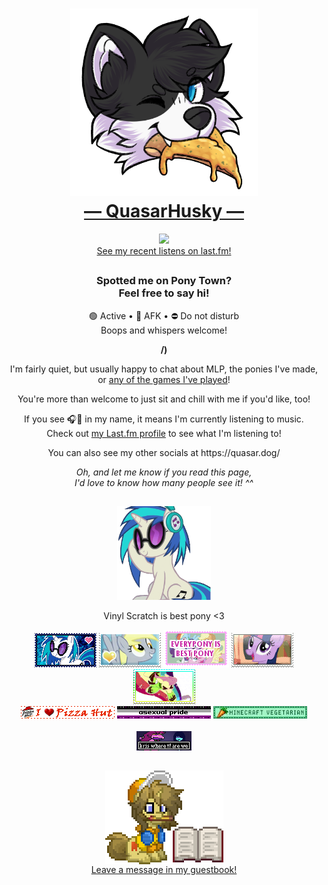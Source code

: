 <div align="center">
  <h1>
    <a href="https://quasar.dog">
      <img src="https://github.com/QuasarHusky/QuasarHusky/blob/main/Assets/quasar-pizza.png" style="width: 300px;"><br>
      ― QuasarHusky ―
    </a>
  </h1>
</div>

<div align="center">
  <a href="https://api.quasarhusky.uk/link/now-playing">
    <img src="https://api.quasarhusky.uk/widget/now-playing-img?b">
  </a>
</div>
<div align="center">
  <a href="https://quasar.dog/lastfm">See my recent listens on last.fm!</a>
</div>

<h2></h2>

<h3 align="center">Spotted me on Pony Town?<br>Feel free to say hi!</h3>
<p align="center">🟢 Active • 🌙 AFK • ⛔ Do not disturb<br>Boops and whispers welcome!</p>
<p align="center"><b>/)</b></p>
<p align="center">I'm fairly quiet, but usually happy to chat about MLP, the ponies I've made, or <a href="https://quasar.dog/steam">any of the games I've played</a>!</p>
<p align="center">You're more than welcome to just sit and chill with me if you'd like, too!</p>
<p align="center">If you see 🎧🎵 in my name, it means I'm currently listening to music.<br>Check out <a href="https://quasar.dog/lastfm">my Last.fm profile</a> to see what I'm listening to!</p>
<p align="center">You can also see my other socials at https://quasar.dog/</p>
<p align="center"><i>Oh, and let me know if you read this page,<br>I'd love to know how many people see it! ^^</i></p>

<h2></h2>

<div align="center">
  <img src="https://github.com/QuasarHusky/QuasarHusky/blob/main/Assets/vinyl-bop.gif" style="width: 150px;">
</div>
<p align="center">Vinyl Scratch is best pony &lt;3</p>

<div align="center">
  <img src="https://github.com/QuasarHusky/QuasarHusky/blob/main/Assets/Stamps/vinyl-scratch.png">
  <img src="https://github.com/QuasarHusky/QuasarHusky/blob/main/Assets/Stamps/derpy.png">
  <img src="https://github.com/QuasarHusky/QuasarHusky/blob/main/Assets/Stamps/everypony-best-pony.gif">
  <img src="https://github.com/QuasarHusky/QuasarHusky/blob/main/Assets/Stamps/mlp-mane-six.gif">
  <img src="https://github.com/QuasarHusky/QuasarHusky/blob/main/Assets/Stamps/antonymph.gif">
</div>

<div align="center">
  <img src="https://github.com/QuasarHusky/QuasarHusky/blob/main/Assets/Blinkies/i-heart-pizza-hut.gif">
  <img src="https://github.com/QuasarHusky/QuasarHusky/blob/main/Assets/Blinkies/asexual-pride.gif">
  <img src="https://github.com/QuasarHusky/QuasarHusky/blob/main/Assets/Blinkies/minecraft-vegetarian.gif">
</div>
<br>
<div align="center">
  <img src="https://github.com/QuasarHusky/QuasarHusky/blob/main/Assets/Buttons/kris-where-tf-are-we.png">
</div>

<h2></h2>

<div align="center">
  <a href="https://quasar.dog/guestbook">
    <img align="center" src="https://github.com/QuasarHusky/QuasarHusky/blob/main/Assets/guestbook.png">
  </a>
  <div align="center">
    <a href="https://quasar.dog/guestbook">Leave a message in my guestbook!</a>
  </div>
</div>
